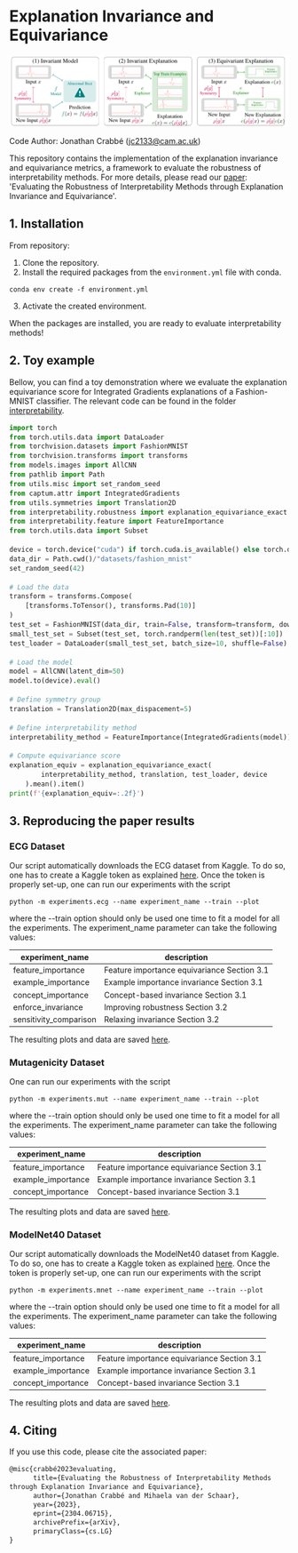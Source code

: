# Explanation Invariance and Equivariance

![image](illustration.png "Explanation Invariance and Equivariance")

Code Author: Jonathan Crabbé ([jc2133@cam.ac.uk](mailto:jc2133@cam.ac.uk))

This repository contains the implementation of the explanation invariance and equivariance metrics, a framework to evaluate the robustness of interpretability methods.
For more details, please read our [paper](https://arxiv.org/abs/2304.06715): 'Evaluating the Robustness of Interpretability Methods through Explanation Invariance and Equivariance'.

## 1. Installation


From repository:
1. Clone the repository.
2. Install the required packages from the `environment.yml` file with conda.

```shell
conda env create -f environment.yml
```
3. Activate the created environment.

When the packages are installed, you are ready to evaluate interpretability methods!

## 2. Toy example

Bellow, you can find a toy demonstration where we evaluate the explanation equivariance score for Integrated Gradients explanations of a Fashion-MNIST classifier. The relevant code can be found in the folder
[interpretability](interpretability).

```python
import torch
from torch.utils.data import DataLoader
from torchvision.datasets import FashionMNIST
from torchvision.transforms import transforms
from models.images import AllCNN
from pathlib import Path
from utils.misc import set_random_seed
from captum.attr import IntegratedGradients
from utils.symmetries import Translation2D
from interpretability.robustness import explanation_equivariance_exact
from interpretability.feature import FeatureImportance
from torch.utils.data import Subset

device = torch.device("cuda") if torch.cuda.is_available() else torch.device("cpu")
data_dir = Path.cwd()/"datasets/fashion_mnist"
set_random_seed(42)

# Load the data
transform = transforms.Compose(
    [transforms.ToTensor(), transforms.Pad(10)]
)
test_set = FashionMNIST(data_dir, train=False, transform=transform, download=True)
small_test_set = Subset(test_set, torch.randperm(len(test_set))[:10])
test_loader = DataLoader(small_test_set, batch_size=10, shuffle=False)

# Load the model
model = AllCNN(latent_dim=50)
model.to(device).eval()

# Define symmetry group
translation = Translation2D(max_dispacement=5)

# Define interpretability method
interpretability_method = FeatureImportance(IntegratedGradients(model))

# Compute equivariance score
explanation_equiv = explanation_equivariance_exact(
        interpretability_method, translation, test_loader, device
    ).mean().item()
print(f'{explanation_equiv=:.2f}')
```



## 3. Reproducing the paper results

### ECG Dataset
Our script automatically downloads the ECG dataset from Kaggle. To do so, one has
to create a Kaggle token as explained [here](https://towardsdatascience.com/downloading-datasets-from-kaggle-for-your-ml-project-b9120d405ea4).
Once the token is properly set-up, one can run our experiments with the script
```shell
python -m experiments.ecg --name experiment_name --train --plot
```
where the --train option should only be used one time to fit a model for all the experiments.
The experiment_name parameter can take the following values:

| experiment_name          | description                                                     |
|--------------------------|-----------------------------------------------------------------|
| feature_importance         | Feature importance equivariance Section 3.1     |
| example_importance | Example importance invariance Section 3.1 |
| concept_importance      | Concept-based invariance Section 3.1   |
| enforce_invariance       | Improving robustness Section 3.2 |
| sensitivity_comparison       | Relaxing invariance Section 3.2 |


The resulting plots and data are saved [here](results/ecg).

### Mutagenicity Dataset
One can run our experiments with the script
```shell
python -m experiments.mut --name experiment_name --train --plot
```
where the --train option should only be used one time to fit a model for all the experiments.
The experiment_name parameter can take the following values:

| experiment_name          | description                                                     |
|--------------------------|-----------------------------------------------------------------|
| feature_importance         | Feature importance equivariance Section 3.1     |
| example_importance | Example importance invariance Section 3.1 |
| concept_importance      | Concept-based invariance Section 3.1   |

The resulting plots and data are saved [here](results/mut).

### ModelNet40 Dataset
Our script automatically downloads the ModelNet40 dataset from Kaggle. To do so, one has
to create a Kaggle token as explained [here](https://towardsdatascience.com/downloading-datasets-from-kaggle-for-your-ml-project-b9120d405ea4).
Once the token is properly set-up, one can run our experiments with the script
```shell
python -m experiments.mnet --name experiment_name --train --plot
```
where the --train option should only be used one time to fit a model for all the experiments.
The experiment_name parameter can take the following values:

| experiment_name          | description                                                     |
|--------------------------|-----------------------------------------------------------------|
| feature_importance         | Feature importance equivariance Section 3.1     |
| example_importance | Example importance invariance Section 3.1 |
| concept_importance      | Concept-based invariance Section 3.1   |

The resulting plots and data are saved [here](results/mnet).
## 4. Citing

If you use this code, please cite the associated paper:

```
@misc{crabbé2023evaluating,
      title={Evaluating the Robustness of Interpretability Methods through Explanation Invariance and Equivariance}, 
      author={Jonathan Crabbé and Mihaela van der Schaar},
      year={2023},
      eprint={2304.06715},
      archivePrefix={arXiv},
      primaryClass={cs.LG}
}
```
 

